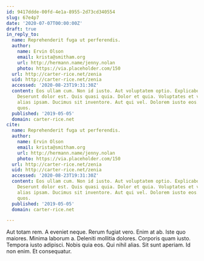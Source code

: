 ```yaml
---
id: 9417ddde-00fd-4e1a-8955-2d73cd340554
slug: 67e4p7
date: '2020-07-07T00:00:00Z'
draft: true
in_reply_to:
  name: Reprehenderit fuga ut perferendis.
  author:
    name: Ervin Olson
    email: krista@smitham.org
    url: http://hermann.name/jenny.nolan
    photo: https://via.placeholder.com/150
  url: http://carter-rice.net/zenia
  uid: http://carter-rice.net/zenia
  accessed: '2020-08-23T19:31:30Z'
  content: Eos ullam cum. Non id iusto. Aut voluptatem optio. Explicabo dolor aut.
    Deserunt dolor est. Quis quasi quia. Dolor et quia. Voluptates et veritatis. Saepe
    alias ipsam. Ducimus sit inventore. Aut qui vel. Dolorem iusto eos. Sapiente consequuntur
    quos.
  published: '2019-05-05'
  domain: carter-rice.net
cite:
  name: Reprehenderit fuga ut perferendis.
  author:
    name: Ervin Olson
    email: krista@smitham.org
    url: http://hermann.name/jenny.nolan
    photo: https://via.placeholder.com/150
  url: http://carter-rice.net/zenia
  uid: http://carter-rice.net/zenia
  accessed: '2020-08-23T19:31:30Z'
  content: Eos ullam cum. Non id iusto. Aut voluptatem optio. Explicabo dolor aut.
    Deserunt dolor est. Quis quasi quia. Dolor et quia. Voluptates et veritatis. Saepe
    alias ipsam. Ducimus sit inventore. Aut qui vel. Dolorem iusto eos. Sapiente consequuntur
    quos.
  published: '2019-05-05'
  domain: carter-rice.net

---
```


Aut totam rem. A eveniet neque. Rerum fugiat vero. Enim at ab. Iste quo maiores. Minima laborum a. Deleniti mollitia dolores. Corporis quam iusto. Tempora iusto adipisci. Nobis quia eos. Qui nihil alias. Sit sunt aperiam. Id non enim. Et consequatur.
